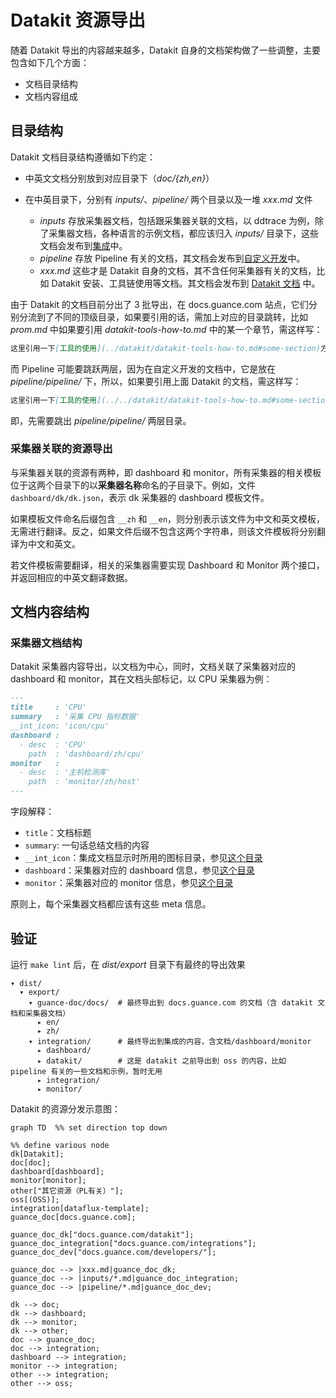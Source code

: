# Datakit 资源导出

随着 Datakit 导出的内容越来越多，Datakit 自身的文档架构做了一些调整，主要包含如下几个方面：

- 文档目录结构
- 文档内容组成

## 目录结构

Datakit 文档目录结构遵循如下约定：

- 中英文文档分别放到对应目录下（*doc/{zh,en}*）

- 在中英目录下，分别有 *inputs/*、*pipeline/* 两个目录以及一堆 *xxx.md* 文件

  - *inputs* 存放采集器文档，包括跟采集器关联的文档，以 ddtrace 为例，除了采集器文档，各种语言的示例文档，都应该归入 *inputs/* 目录下，这些文档会发布到[集成](https://docs.guance.com/integrations/integration-index/)中。
  - *pipeline* 存放 Pipeline 有关的文档，其文档会发布到[自定义开发](https://docs.guance.com/pipeline/use-pipeline/)中。
  - *xxx.md* 这些才是 Datakit 自身的文档，其不含任何采集器有关的文档，比如 Datakit 安装、工具链使用等文档。其文档会发布到 [Datakit 文档](https://docs.guance.com/datakit/) 中。 

由于 Datakit 的文档目前分出了 3 批导出，在 docs.guance.com 站点，它们分别分流到了不同的顶级目录，如果要引用的话，需加上对应的目录跳转，比如 *prom.md* 中如果要引用 *datakit-tools-how-to.md* 中的某一个章节，需这样写：

```markdown
这里引用一下[工具的使用](../datakit/datakit-tools-how-to.md#some-section)方式...
```

而 Pipeline 可能要跳跃两层，因为在自定义开发的文档中，它是放在 *pipeline/pipeline/* 下，所以，如果要引用上面 Datakit 的文档，需这样写：

```markdown
这里引用一下[工具的使用](../../datakit/datakit-tools-how-to.md#some-section)方式...
```

即，先需要跳出 *pipeline/pipeline/* 两层目录。

### 采集器关联的资源导出

与采集器关联的资源有两种，即 dashboard 和 monitor，所有采集器的相关模板位于这两个目录下的以**采集器名称**命名的子目录下。例如，文件 `dashboard/dk/dk.json`，表示 dk 采集器的 dashboard 模板文件。

如果模板文件命名后缀包含 `__zh` 和 `__en`，则分别表示该文件为中文和英文模板，无需进行翻译。反之，如果文件后缀不包含这两个字符串，则该文件模板将分别翻译为中文和英文。

若文件模板需要翻译，相关的采集器需要实现 Dashboard 和 Monitor 两个接口，并返回相应的中英文翻译数据。

## 文档内容结构

### 采集器文档结构

Datakit 采集器内容导出，以文档为中心，同时，文档关联了采集器对应的 dashboard 和 monitor，其在文档头部标记，以 CPU 采集器为例：

```markdown
---
title     : 'CPU'
summary   : '采集 CPU 指标数据'
__int_icon: 'icon/cpu'
dashboard :
  - desc  : 'CPU'
    path  : 'dashboard/zh/cpu'
monitor   :
  - desc  : '主机检测库'
    path  : 'monitor/zh/host'
---
```

字段解释：

- `title`：文档标题
- `summary`: 一句话总结文档的内容
- `__int_icon`：集成文档显示时所用的图标目录，参见[这个目录](https://gitee.com/dataflux/dataflux-template/tree/dev/icon)
- `dashboard`：采集器对应的 dashboard 信息，参见[这个目录](https://gitee.com/dataflux/dataflux-template/tree/dev/dashboard)
- `monitor`：采集器对应的 monitor 信息，参见[这个目录](https://gitee.com/dataflux/dataflux-template/tree/dev/monitor)

原则上，每个采集器文档都应该有这些 meta 信息。

## 验证

运行 `make lint` 后，在 *dist/export* 目录下有最终的导出效果

``` shell
▾ dist/
  ▾ export/
    ▾ guance-doc/docs/  # 最终导出到 docs.guance.com 的文档（含 datakit 文档和采集器文档）
      ▸ en/
      ▸ zh/
    ▾ integration/      # 最终导出到集成的内容，含文档/dashboard/monitor
      ▸ dashboard/
      ▸ datakit/        # 这是 datakit 之前导出到 oss 的内容，比如 pipeline 有关的一些文档和示例，暂时无用
      ▸ integration/
      ▸ monitor/
```

Datakit 的资源分发示意图：

```mermaid
graph TD  %% set direction top down

%% define various node
dk[Datakit];
doc[doc];
dashboard[dashboard];
monitor[monitor];
other["其它资源（PL有关）"];
oss[(OSS)];
integration[dataflux-template];
guance_doc[docs.guance.com];

guance_doc_dk["docs.guance.com/datakit"];
guance_doc_integration["docs.guance.com/integrations"];
guance_doc_dev["docs.guance.com/developers/"];

guance_doc --> |xxx.md|guance_doc_dk;
guance_doc --> |inputs/*.md|guance_doc_integration;
guance_doc --> |pipeline/*.md|guance_doc_dev;

dk --> doc;
dk --> dashboard;
dk --> monitor;
dk --> other;
doc --> guance_doc;
doc --> integration;
dashboard --> integration;
monitor --> integration;
other --> integration;
other --> oss;
```
